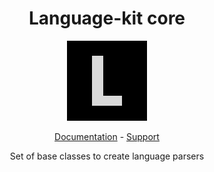 <div align=center>

# Language-kit core

![language-kit](../docs/public/logo.png)

[Documentation](https://sidekick-coder.github.io/language-kit/core/getting-started/installation) -
[Support](https://github.com/sponsors/zzhenryquezz)


Set of base classes to create language parsers
</div>

